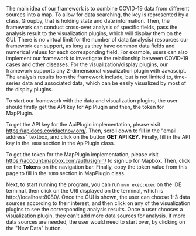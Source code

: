 The main idea of our framework is to combine COVID-19 data from different sources into a map. To allow for data searching, the key is represented by a class, Groupby, that is holding state and date information. Then, the framework can conduct cross-over analysis of specific fields, pass the analysis result to the visualization plugins, which will display them on the GUI. There is no virtual limit for the number of data (analysis) resources our framework can support, as long as they have common data fields and numerical values for each corresponding field. For example, users can also implement our framework to investigate the relationship between COVID-19 cases and other diseases. For the visualization/display plugins, our framework supports any 2-dimensional visualization plugin with Javascipt. The analysis results from the framework include, but is not limited to, time-series data and associated data, which can be easily visualized by most of the display plugins.

To start our framework with the data and visualization plugins, the user should firstly get the API key for ApiPlugin and then, the token for MapPlugin.

To get the API key for the ApiPlugin implementation, please visit https://apidocs.covidactnow.org/. Then, scroll down to fill in the "email address" textbox, and click on the button **GET API KEY**. Finally, fill in the API key in the `TODO` section in the ApiPlugin class. 

To get the token for the MapPlugin implementation, please visit https://account.mapbox.com/auth/signin/ to sign up for Mapbox. Then, click on the **Tokens** on the navigation bar. Finally, copy the token value from this page to fill in the `TODO` section in MapPlugin class. 

Next, to start running the program, you can run `mvn exec:exec` on the IDE terminal, then click on the URI displayed on the terminal, which is http://localhost:8080/. Once the GUI is shown, the user can choose 1-3 data sources according to their interest, and then click on any of the visualization plugins to see the corresponding analysis results. Once a user chooses a visualization plugin, they can't add more data sources for analysis. If more data sources are needed, the user would need to start over, by clicking on the "New Data" button. 
